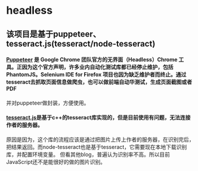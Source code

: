 # headless

## 该项目是基于puppeteer、tesseract.js(tesseract/node-tesseract)

#### <a href="https://github.com/GoogleChrome/puppeteer/blob/master/docs/api.md">Puppeteer</a> 是 Google Chrome 团队官方的无界面（Headless）Chrome 工具。正因为这个官方声明，许多业内自动化测试库都已经停止维护，包括 PhantomJS。Selenium IDE for Firefox 项目也因为缺乏维护者而终止。通过tesseract去抓取页面信息做爬虫，也可以做前端自动华测试，生成页面截图或者PDF
并对puppeteer做封装，方便使用。

#### <a href='https://github.com/naptha/tesseract.js'>tesseract.js</a>是基于c++的tesseract库实现的，但是目前使用有问题，无法连接作者的服务器。
原因是因为，这个库的流程应该是通过把图片上传上作者的服务器，在识别完后，把结果返回。而node-tesseract也是基于tesseract，它需要现在本地下载识别库，并配置环境变量。
但看其他blog，普遍认为识别率不高。所以目前JavaScript还不是能很好的做的图片识别。